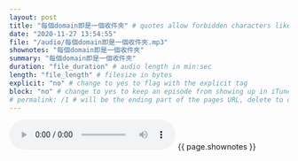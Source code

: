 ```yaml
---
layout: post
title: "每個domain即是一個收件夾" # quotes allow forbidden characters like the colon
date: "2020-11-27 13:54:55"
file: "/audio/每個domain即是一個收件夾.mp3"
shownotes: "每個domain即是一個收件夾"
summary: "每個domain即是一個收件夾"
duration: "file_duration" # audio length in min:sec
length: "file_length" # filesize in bytes
explicit: "no" # change to yes to flag with the explicit tag
block: "no" # change to yes to keep an episode from showing up in iTunes
# permalink: /1 # will be the ending part of the pages URL, delete to default to the title
---
```


<audio controls>
<source src="{{site.url}}{{site.baseurl}}{{ page.file }}" type="audio/x-mp3">
Your browser does not support the audio element.
</audio>
{{ page.shownotes }}

